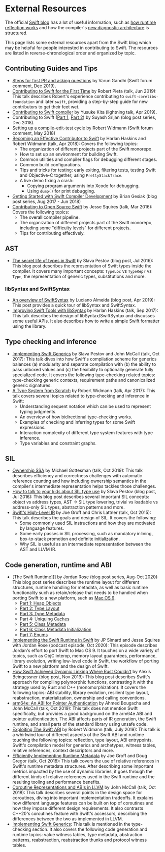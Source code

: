 # External Resources

The official [Swift blog](https://swift.org/blog/) has a lot of useful
information, such as [how runtime reflection works][mirror-post] and how the
compiler's [new diagnostic architecture][diagnostic-arch-post] is structured.

[mirror-post]: https://swift.org/blog/how-mirror-works/
[diagnostic-arch-post]: https://swift.org/blog/new-diagnostic-arch-overview/

This page lists some external resources apart from the Swift blog which may be
helpful for people interested in contributing to Swift. The resources are listed
in reverse-chronological order and organized by topic.

<!--
Some resources don't fall cleanly into one topic bucket or another; in such a
case we break the tie arbitrarily.
-->

<!--
The textual descriptions should be written in a way that makes it clear
which topics are discussed, and what a potential contributor to Swift
will gain from it. This is usually different from the talk's abstract.
-->

## Contributing Guides and Tips

- [Steps for first PR and asking questions][] by Varun Gandhi (Swift forum
  comment, Dec 2019).
- [Contributing to Swift for the First Time][] by Robert Pieta (talk, Jun 2019):
  This talk describes Robert's experience contributing to
  `swift-corelibs-foundation` and later `swift`, providing a step-by-step guide
  for new contributors to get their feet wet.
- [Contributing to Swift compiler][] by Yusuke Kita (lightning talk, Apr 2019).
- Contributing to Swift ([Part 1][Contributing to Swift - Part 1],
  [Part 2][Contributing to Swift - Part 2]) by Suyash Srijan (blog post series,
  Dec 2018).
- [Setting up a compile-edit-test cycle][] by Robert Widmann (Swift forum
  comment, May 2018)
- [Becoming an Effective Contributor to Swift][] by Harlan Haskins and Robert
  Widmann (talk, Apr 2018): Covers the following topics:
  - The organization of different projects part of the Swift monorepo.
  - How to set up an environment for building Swift.
  - Common utilities and compiler flags for debugging different stages.
  - Common build configurations.
  - Tips and tricks for testing: early exiting, filtering tests,
    testing Swift and Objective-C together, using `PrettyStackTrace`.
  - A live demo fixing a crash:
    - Copying program arguments into Xcode for debugging.
    - Using `dump()` for print debugging.
- [Getting Started with Swift Compiler Development][] by Brian Gesiak (blog post
  series, Aug 2017 - Jun 2018)
- [Contributing to Open Source Swift][] by Jesse Squires (talk, Mar 2016):
  Covers the following topics:
  - The overall compiler pipeline.
  - The organization of different projects part of the Swift monorepo,
    including some "difficulty levels" for different projects.
  - Tips for contributing effectively.

[Steps for first PR and asking questions]:
https://forums.swift.org/t/getting-started-with-swift-compiler-development/31502/2
[Contributing to Swift for the First Time]: https://youtu.be/51j7TrFNKiA
[Contributing to Swift compiler]: https://youtu.be/HAXJsgYniqE
[Contributing to Swift - Part 1]: https://medium.com/kinandcartacreated/contributing-to-swift-part-1-ea19108a2a54
[Contributing to Swift - Part 2]:
https://medium.com/kinandcartacreated/contributing-to-swift-part-2-efebcf7b6c93
[Setting up a compile-edit-test cycle]: https://forums.swift.org/t/need-a-workflow-advice/12536/14
[Becoming an Effective Contributor to Swift]: https://youtu.be/oGJKsp-pZPk
[Getting Started with Swift Compiler Development]: https://modocache.io/getting-started-with-swift-development
[Contributing to Open Source Swift]: https://youtu.be/Ysa2n8ZX-YY

## AST

- [The secret life of types in Swift][] by Slava Pestov (blog post, Jul 2016):
  This blog post describes the representation of Swift types inside the compiler.
  It covers many important concepts: `TypeLoc` vs `TypeRepr` vs `Type`, the
  representation of generic types, substitutions and more.
  <!-- TODO: It would be great to integrate some of the descriptions
       in this blog post into the compiler's own doc comments. -->

[The secret life of types in Swift]: https://medium.com/@slavapestov/the-secret-life-of-types-in-swift-ff83c3c000a5

### libSyntax and SwiftSyntax

- [An overview of SwiftSyntax][] by Luciano Almeida (blog post, Apr 2019):
  This post provides a quick tour of libSyntax and SwiftSyntax.
- [Improving Swift Tools with libSyntax][] by Harlan Haskins (talk, Sep 2017):
  This talk describes the design of libSyntax/SwiftSyntax and discusses some
  useful APIs. It also describes how to write a simple Swift formatter using the
  library.

[An overview of SwiftSyntax]: https://medium.com/@lucianoalmeida1/an-overview-of-swiftsyntax-cf1ae6d53494
[Improving Swift Tools with libSyntax]: https://youtu.be/5ivuYGxW_3M

## Type checking and inference

- [Implementing Swift Generics][] by Slava Pestov and John McCall (talk, Oct 2017):
  This talk dives into how Swift's compilation scheme for generics balances
  (a) modularity and separate compilation with (b) the ability to pass unboxed
  values and (c) the flexibility to optionally generate fully specialized code.
  It covers the following type-checking related topics: type-checking generic
  contexts, requirement paths and canonicalized generic signatures.
- [A Type System from Scratch][] by Robert Widmann (talk, Apr 2017):
  This talk covers several topics related to type-checking and inference in Swift:
  - Understanding sequent notation which can be used to represent typing judgments.
  - An overview of how bidirectional type-checking works.
  - Examples of checking and inferring types for some Swift expressions.
  - Interaction complexity of different type system features with type inference.
  - Type variables and constraint graphs.

[Implementing Swift Generics]: https://youtu.be/ctS8FzqcRug
[A Type System from Scratch]: https://youtu.be/IbjoA5xVUq0

## SIL

- [Ownership SSA][] by Michael Gottesman (talk, Oct 2019): This talk describes
  efficiency and correctness challenges with automatic reference counting and
  how including ownership semantics in the compiler's intermediate representation
  helps tackles those challenges.
- [How to talk to your kids about SIL type use][] by Slava Pestov (blog post,
  Jul 2016): This blog post describes several important SIL concepts: object
  vs address types, AST -> SIL type lowering, trivial vs loadable vs
  address-only SIL types, abstraction patterns and more.
- [Swift's High-Level IR][] by Joe Groff and Chris Lattner (talk, Oct 2015):
  This talk describes the goals and design of SIL. It covers the following:
  - Some commonly used SIL instructions and how they are motivated by language
    features.
  - Some early passes in SIL processing, such as mandatory inlining,
    box-to-stack promotion and definite initialization.
  - Why SIL is useful as an intermediate representation between the AST and
    LLVM IR.

[Ownership SSA]: https://youtu.be/qy3iZPHZ88o
[How to talk to your kids about SIL type use]: https://medium.com/@slavapestov/how-to-talk-to-your-kids-about-sil-type-use-6b45f7595f43
[Swift's High-Level IR]: https://youtu.be/Ntj8ab-5cvE

## Code generation, runtime and ABI

- [The Swift Runtime][] by Jordan Rose (blog post series, Aug-Oct 2020):
  This blog post series describes the runtime layout for different structures,
  runtime handling for metadata, as well as basic runtime functionality such
  as retain/release that needs to be handled when porting Swift to a new
  platform, such as [Mac OS 9][].
  - [Part 1: Heap Objects][]
  - [Part 2: Type Layout][]
  - [Part 3: Type Metadata][]
  - [Part 4: Uniquing Caches][]
  - [Part 5: Class Metadata][]
  - [Part 6: Class Metadata Initialization][]
  - [Part 7: Enums][]
- [Implementing the Swift Runtime in Swift][]
  by JP Simard and Jesse Squires with Jordan Rose (podcast episode, Oct 2020):
  This episode describes Jordan's effort to port Swift to Mac OS 9.
  It touches on a wide variety of topics, such as ObjC interop, memory layout
  guarantees, performance, library evolution, writing low-level code in Swift,
  the workflow of porting Swift to a new platform and the design of Swift.
- [How Swift Achieved Dynamic Linking Where Rust Couldn't][] by Alexis
  Beingessner (blog post, Nov 2019): This blog post describes Swift's approach
  for compiling polymorphic functions, contrasting it with the strategy used by
  Rust and C++ (monomorphization). It covers the following topics: ABI stability,
  library evolution, resilient type layout, reabstraction, materialization,
  ownership and calling conventions.
- [arm64e: An ABI for Pointer Authentication][] by Ahmed Bougacha and John McCall
  (talk, Oct 2019): This talk does not mention Swift specifically, but provides a
  good background on the arm64e ABI and pointer authentication. The ABI affects
  parts of IR generation, the Swift runtime, and small parts of the standard
  library using unsafe code.
- [Exploiting The Swift ABI][] by Robert Widmann (talk, July 2019):
  This talk is a whirlwind tour of different aspects of the Swift ABI and runtime
  touching the following topics: reflection, type layout, ABI entrypoints,
  Swift's compilation model for generics and archetypes, witness tables,
  relative references, context descriptors and more.
- [Efficiently Implementing Runtime Metadata][] by Joe Groff and Doug Gregor
  (talk, Oct 2018): This talk covers the use of relative references in Swift's
  runtime metadata structures. After describing some important metrics impacted
  by the use of dynamic libraries, it goes through the different kinds of
  relative references used in the Swift runtime and the resulting tooling and
  performance benefits.
- [Coroutine Representations and ABIs in LLVM][] by John McCall (talk, Oct 2018):
  This talk describes several points in the design space for coroutines, diving
  into important implementation tradeoffs. It explains how different language
  features can be built on top of coroutines and how they impose different
  design requirements. It also contrasts C++20's coroutines feature with
  Swift's accessors, describing the differences between the two as implemented
  in LLVM.
- [Implementing Swift Generics][]: This talk is mentioned in the type-checking
  section. It also covers the following code generation and runtime topics:
  value witness tables, type metadata, abstraction patterns, reabstraction,
  reabstraction thunks and protocol witness tables.

[Mac OS 9]: https://belkadan.com/blog/2020/04/Swift-on-Mac-OS-9/
[Part 1: Heap Objects]: https://belkadan.com/blog/2020/08/Swift-Runtime-Heap-Objects/
[Part 2: Type Layout]: https://belkadan.com/blog/2020/09/Swift-Runtime-Type-Layout/
[Part 3: Type Metadata]: https://belkadan.com/blog/2020/09/Swift-Runtime-Type-Metadata/
[Part 4: Uniquing Caches]: https://belkadan.com/blog/2020/09/Swift-Runtime-Uniquing-Caches/
[Part 5: Class Metadata]: https://belkadan.com/blog/2020/09/Swift-Runtime-Class-Metadata/
[Part 6: Class Metadata Initialization]: https://belkadan.com/blog/2020/10/Swift-Runtime-Class-Metadata-Initialization/
[Part 7: Enums]: https://belkadan.com/blog/2020/10/Swift-Runtime-Enums/
[Implementing the Swift Runtime in Swift]: https://spec.fm/podcasts/swift-unwrapped/1DMLbJg5
[How Swift Achieved Dynamic Linking Where Rust Couldn't]: https://gankra.github.io/blah/swift-abi/
[arm64e: An ABI for Pointer Authentication]: https://youtu.be/C1nZvpEBfYA
[Exploiting The Swift ABI]: https://youtu.be/0rHG_Pa86oA
[Efficiently Implementing Runtime Metadata]: https://youtu.be/G3bpj-4tWVU
[Coroutine Representations and ABIs in LLVM]: https://youtu.be/wyAbV8AM9PM
